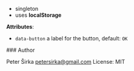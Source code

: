 - singleton
- uses __localStorage__

__Attributes__:
- `data-button` a label for the button, default: `OK`

### Author

Peter Širka <petersirka@gmail.com>
License: MIT